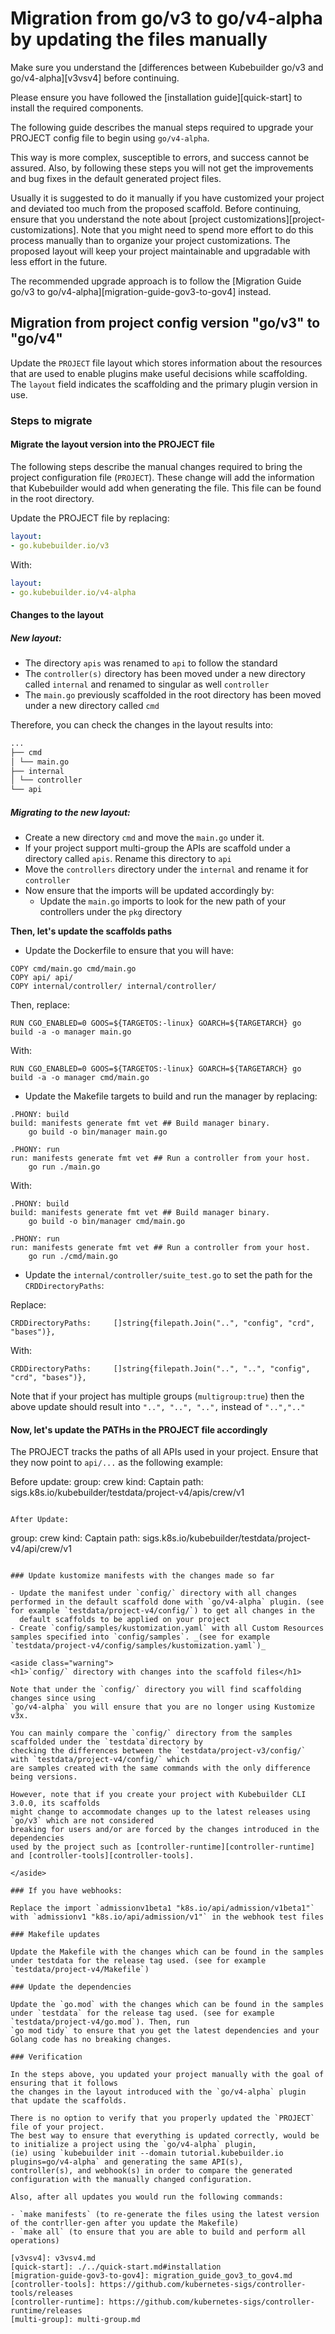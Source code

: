 # Migration from go/v3 to go/v4-alpha by updating the files manually

Make sure you understand the [differences between Kubebuilder go/v3 and go/v4-alpha][v3vsv4]
before continuing.

Please ensure you have followed the [installation guide][quick-start]
to install the required components.

The following guide describes the manual steps required to upgrade your PROJECT config file to begin using `go/v4-alpha`.

This way is more complex, susceptible to errors, and success cannot be assured. Also, by following these steps you will not get the improvements and bug fixes in the default generated project files.

Usually it is suggested to do it manually if you have customized your project and deviated too much from the proposed scaffold. Before continuing, ensure that you understand the note about [project customizations][project-customizations]. Note that you might need to spend more effort to do this process manually than to organize your project customizations. The proposed layout will keep your project maintainable and upgradable with less effort in the future.

The recommended upgrade approach is to follow the [Migration Guide go/v3 to go/v4-alpha][migration-guide-gov3-to-gov4] instead.

## Migration from project config version "go/v3" to "go/v4"

Update the `PROJECT` file layout which stores information about the resources that are used to enable plugins make
useful decisions while scaffolding. The `layout` field indicates the scaffolding and the primary plugin version in use.

### Steps to migrate

#### Migrate the layout version into the PROJECT file

The following steps describe the manual changes required to bring the project configuration file (`PROJECT`).
These change will add the information that Kubebuilder would add when generating the file. This file can be found in the root directory.

Update the PROJECT file by replacing:

```yaml
layout:
- go.kubebuilder.io/v3
```

With:

```yaml
layout:
- go.kubebuilder.io/v4-alpha

```

#### Changes to the layout

##### New layout:

- The directory `apis` was renamed to `api` to follow the standard
- The `controller(s)` directory has been moved under a new directory called `internal` and renamed to singular as well `controller`
- The `main.go` previously scaffolded in the root directory has been moved under a new directory  called `cmd`

Therefore, you can check the changes in the layout results into:

```sh
...
├── cmd
│ └── main.go
├── internal
│ └── controller
└── api
```

##### Migrating to the new layout:

- Create a new directory `cmd` and move the `main.go` under it.
- If your project support multi-group the APIs are scaffold under a directory called `apis`. Rename this directory to `api`
- Move the `controllers` directory under the `internal` and rename it for `controller`
- Now ensure that the imports will be updated accordingly by:
  - Update the `main.go` imports to look for the new path of your controllers under the `pkg` directory

**Then, let's update the scaffolds paths**

- Update the Dockerfile to ensure that you will have:

```
COPY cmd/main.go cmd/main.go
COPY api/ api/
COPY internal/controller/ internal/controller/
```

Then, replace:

```
RUN CGO_ENABLED=0 GOOS=${TARGETOS:-linux} GOARCH=${TARGETARCH} go build -a -o manager main.go

```

With:

```
RUN CGO_ENABLED=0 GOOS=${TARGETOS:-linux} GOARCH=${TARGETARCH} go build -a -o manager cmd/main.go
```

- Update the Makefile targets to build and run the manager by replacing:

```
.PHONY: build
build: manifests generate fmt vet ## Build manager binary.
	go build -o bin/manager main.go

.PHONY: run
run: manifests generate fmt vet ## Run a controller from your host.
	go run ./main.go
```

With:

```
.PHONY: build
build: manifests generate fmt vet ## Build manager binary.
	go build -o bin/manager cmd/main.go

.PHONY: run
run: manifests generate fmt vet ## Run a controller from your host.
	go run ./cmd/main.go
```

- Update the `internal/controller/suite_test.go` to set the path for the `CRDDirectoryPaths`:

Replace:

```
CRDDirectoryPaths:     []string{filepath.Join("..", "config", "crd", "bases")},
```

With:

```
CRDDirectoryPaths:     []string{filepath.Join("..", "..", "config", "crd", "bases")},
```

Note that if your project has multiple groups (`multigroup:true`) then the above update should result into `"..", "..", "..",` instead of `"..",".."`

#### Now, let's update the PATHs in the PROJECT file accordingly

The PROJECT tracks the paths of all APIs used in your project. Ensure that they now point to `api/...` as the following example:

Before update:
group: crew
kind: Captain
path: sigs.k8s.io/kubebuilder/testdata/project-v4/apis/crew/v1
```

After Update:

```
group: crew
kind: Captain
path: sigs.k8s.io/kubebuilder/testdata/project-v4/api/crew/v1
```

### Update kustomize manifests with the changes made so far

- Update the manifest under `config/` directory with all changes performed in the default scaffold done with `go/v4-alpha` plugin. (see for example `testdata/project-v4/config/`) to get all changes in the
  default scaffolds to be applied on your project
- Create `config/samples/kustomization.yaml` with all Custom Resources samples specified into `config/samples`. _(see for example `testdata/project-v4/config/samples/kustomization.yaml`)_

<aside class="warning">
<h1>`config/` directory with changes into the scaffold files</h1>

Note that under the `config/` directory you will find scaffolding changes since using
`go/v4-alpha` you will ensure that you are no longer using Kustomize v3x.

You can mainly compare the `config/` directory from the samples scaffolded under the `testdata`directory by
checking the differences between the `testdata/project-v3/config/` with `testdata/project-v4/config/` which
are samples created with the same commands with the only difference being versions.

However, note that if you create your project with Kubebuilder CLI 3.0.0, its scaffolds
might change to accommodate changes up to the latest releases using `go/v3` which are not considered
breaking for users and/or are forced by the changes introduced in the dependencies
used by the project such as [controller-runtime][controller-runtime] and [controller-tools][controller-tools].

</aside>

### If you have webhooks:

Replace the import `admissionv1beta1 "k8s.io/api/admission/v1beta1"` with `admissionv1 "k8s.io/api/admission/v1"` in the webhook test files

### Makefile updates

Update the Makefile with the changes which can be found in the samples under testdata for the release tag used. (see for example `testdata/project-v4/Makefile`)

### Update the dependencies

Update the `go.mod` with the changes which can be found in the samples under `testdata` for the release tag used. (see for example `testdata/project-v4/go.mod`). Then, run 
`go mod tidy` to ensure that you get the latest dependencies and your Golang code has no breaking changes.

### Verification

In the steps above, you updated your project manually with the goal of ensuring that it follows
the changes in the layout introduced with the `go/v4-alpha` plugin that update the scaffolds.

There is no option to verify that you properly updated the `PROJECT` file of your project. 
The best way to ensure that everything is updated correctly, would be to initialize a project using the `go/v4-alpha` plugin,
(ie) using `kubebuilder init --domain tutorial.kubebuilder.io plugins=go/v4-alpha` and generating the same API(s),
controller(s), and webhook(s) in order to compare the generated configuration with the manually changed configuration.

Also, after all updates you would run the following commands:

- `make manifests` (to re-generate the files using the latest version of the contrller-gen after you update the Makefile)
- `make all` (to ensure that you are able to build and perform all operations)

[v3vsv4]: v3vsv4.md
[quick-start]: ./../quick-start.md#installation
[migration-guide-gov3-to-gov4]: migration_guide_gov3_to_gov4.md
[controller-tools]: https://github.com/kubernetes-sigs/controller-tools/releases
[controller-runtime]: https://github.com/kubernetes-sigs/controller-runtime/releases
[multi-group]: multi-group.md

